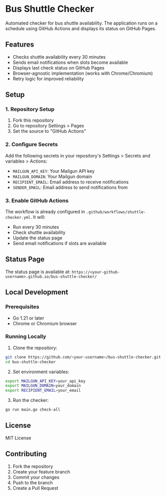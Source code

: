 # Bus Shuttle Checker

Automated checker for bus shuttle availability. The application runs on a schedule using GitHub Actions and displays its status on GitHub Pages.

## Features

- Checks shuttle availability every 30 minutes
- Sends email notifications when slots become available
- Displays last check status on GitHub Pages
- Browser-agnostic implementation (works with Chrome/Chromium)
- Retry logic for improved reliability

## Setup

### 1. Repository Setup

1. Fork this repository
2. Go to repository Settings > Pages
3. Set the source to "GitHub Actions"

### 2. Configure Secrets

Add the following secrets in your repository's Settings > Secrets and variables > Actions:

- `MAILGUN_API_KEY`: Your Mailgun API key
- `MAILGUN_DOMAIN`: Your Mailgun domain
- `RECIPIENT_EMAIL`: Email address to receive notifications
- `SENDER_EMAIL`: Email address to send notifications from

### 3. Enable GitHub Actions

The workflow is already configured in `.github/workflows/shuttle-checker.yml`. It will:

- Run every 30 minutes
- Check shuttle availability
- Update the status page
- Send email notifications if slots are available

## Status Page

The status page is available at: `https://<your-github-username>.github.io/bus-shuttle-checker/`

## Local Development

### Prerequisites

- Go 1.21 or later
- Chrome or Chromium browser

### Running Locally

1. Clone the repository:
```bash
git clone https://github.com/<your-username>/bus-shuttle-checker.git
cd bus-shuttle-checker
```

2. Set environment variables:
```bash
export MAILGUN_API_KEY=your_api_key
export MAILGUN_DOMAIN=your_domain
export RECIPIENT_EMAIL=your_email
```

3. Run the checker:
```bash
go run main.go check-all
```

## License

MIT License

## Contributing

1. Fork the repository
2. Create your feature branch
3. Commit your changes
4. Push to the branch
5. Create a Pull Request